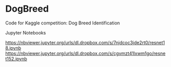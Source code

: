 # DogBreed
Code for Kaggle competition: Dog Breed Identification

Jupyter Notebooks

https://nbviewer.jupyter.org/urls/dl.dropbox.com/s/7njdcoc3jde2rt0/resnet18.ipynb
https://nbviewer.jupyter.org/urls/dl.dropbox.com/s/cgvmzt41lxwm1go/resnet152.ipynb
